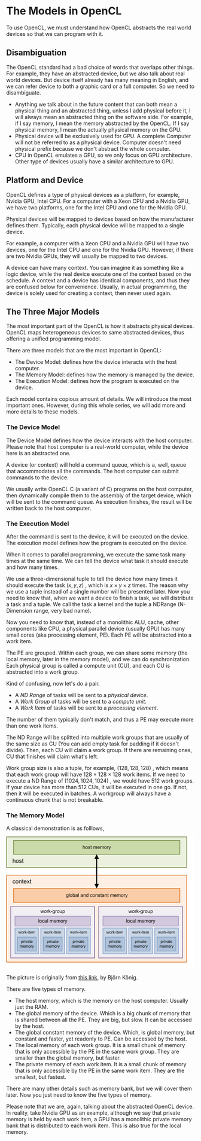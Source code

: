 # The Models in OpenCL

To use OpenCL, we must understand how OpenCL abstracts the real world devices so that we can program with it.

## Disambiguation

The OpenCL standard had a bad choice of words that overlaps other things. For example, they have an abstracted device, but we also talk about real world devices. But device itself already has many meaning in English, and we can refer device to both a graphic card or a full computer. So we need to disambiguate.

- Anything we talk about in the future content that can both mean a physical thing and an abstracted thing, unless I add physical before it, I will always mean an abstracted thing on the software side. For example, if I say memory, I mean the memory abstracted by the OpenCL. If I say physical memory, I mean the actually physical memory on the GPU.
- Physical device will be exclusively used for GPU. A complete Computer will not be referred to as a physical device. Computer doesn't need physical prefix because we don't abstract the whole computer.
- CPU in OpenCL emulates a GPU, so we only focus on GPU architecture. Other type of devices usually have a similar architecture to GPU.

## Platform and Device

OpenCL defines a type of physical devices as a platform, for example, Nvidia GPU, Intel CPU. For a computer with a Xeon CPU and a Nvidia GPU, we have two platforms, one for the Intel CPU and one for the Nvidia GPU.

Physical devices will be mapped to devices based on how the manufacturer defines them. Typically, each physical device will be mapped to a single device.

For example, a computer with a Xeon CPU and a Nvidia GPU will have two devices, one for the Intel CPU and one for the Nvidia GPU. However, if there are two Nvidia GPUs, they will usually be mapped to two devices.

A device can have many context. You can imagine it as something like a logic device, while the real device execute one of the context based on the schedule. A context and a device has identical components, and thus they are confused below for convenience. Usually, in actual programming, the device is solely used for creating a context, then never used again.

## The Three Major Models

The most important part of the OpenCL is how it abstracts physical devices. OpenCL maps heterogeneous devices to same abstracted devices, thus offering a unified programming model.

There are three models that are the most important in OpenCL:

- The Device Model: defines how the device interacts with the host computer.
- The Memory Model: defines how the memory is managed by the device.
- The Execution Model: defines how the program is executed on the device.

Each model contains copious amount of details. We will introduce the most important ones. However, during this whole series, we will add more and more details to these models.

### The Device Model

The Device Model defines how the device interacts with the host computer. Please note that host computer is a real-world computer, while the device here is an abstracted one.

A device (or context) will hold a command queue, which is a, well, queue that accommodates all the commands. The host computer can submit commands to the device.

We usually write OpenCL C (a variant of C) programs on the host computer, then dynamically compile them to the assembly of the target device, which will be sent to the command queue. As execution finishes, the result will be written back to the host computer.

### The Execution Model

After the command is sent to the device, it will be executed on the device. The execution model defines how the program is executed on the device.

When it comes to parallel programming, we execute the same task many times at the same time. We can tell the device what task it should execute and how many times.

We use a three-dimensional tuple to tell the device how many times it should execute the task $(x, y, z)$ , which is $x \times y \times z$ times. The reason why we use a tuple instead of a single number will be presented later. Now you need to know that, when we want a device to finish a task, we will distribute a task and a tuple. We call the task a kernel and the tuple a NDRange (N-Dimension range, very bad name).

Now you need to know that, instead of a monolithic ALU, cache, other components like CPU, a physical parallel device (usually GPU) has many small cores (aka processing element, PE). Each PE will be abstracted into a work item.

The PE are grouped. Within each group, we can share some memory (the local memory, later in the memory model), and we can do synchronization. Each physical group is called a compute unit (CU), and each CU is abstracted into a work group.

Kind of confusing, now let's do a pair.

- A *ND Range* of tasks will be sent to a *physical device*.
- A *Work Group* of tasks will be sent to a *compute unit*.
- A *Work Item* of tasks will be sent to a *processing element*.

The number of them typically don't match, and thus a PE may execute more than one work items.

The ND Range will be splitted into multiple work groups that are usually of the same size as CU (You can add empty task for padding if it doesn't divide). Then, each CU will claim a work group. If there are remaining ones, CU that finishes will claim what's left.

Work group size is also a tuple, for example, $(128, 128, 128)$ , which means that each work group will have $128 \times 128 \times 128$ work items. If we need to execute a ND Range of $(1024, 1024, 1024)$ , we would have $512$ work groups. If your device has more than $512$ CUs, it will be executed in one go. If not, then it will be executed in batches. A workgroup will always have a continuous chunk that is not breakable.

### The Memory Model

A classical demonstration is as folllows,

![OpenCL Memory Model](openclmem.png)

The picture is originally from [this link](https://de.wikipedia.org/wiki/Datei:OpenCL_Memory_model.svg), by Björn König.

There are five types of memory.

- The host memory, which is the memory on the host computer. Usually just the RAM.
- The global memory of the device. Which is a big chunk of memory that is shared between all the PE. They are big, but slow. It can be accessed by the host.
- The global constant memory of the device. Which, is global memory, but constant and faster, yet readonly to PE. Can be accessed by the host.
- The local memory of each work group. It is a small chunk of memory that is only accessible by the PE in the same work group. They are smaller than the global memory, but faster.
- The private memory of each work item. It is a small chunk of memory that is only accessible by the PE in the same work item. They are the smallest, but fastest.

There are many other details such as memory bank, but we will cover them later. Now you just need to know the five types of memory.

Please note that we are, again, talking about the abstracted OpenCL device. In reality, take Nvidia GPU as an example, although we say that private memory is held by each work item, a GPU has a monolithic private memory bank that is distributed to each work item. This is also true for the local memory.
